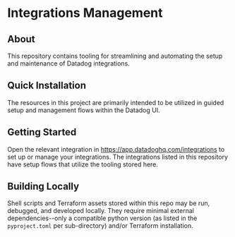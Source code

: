 # Integrations Management

## About

This repository contains tooling for streamlining and automating the setup and maintenance of Datadog integrations.

## Quick Installation

The resources in this project are primarily intended to be utilized in guided setup and management flows within the Datadog UI.

## Getting Started

Open the relevant integration in https://app.datadoghq.com/integrations to set up or manage your integrations. The integrations listed in this repository have setup flows that utilize the tooling stored here.

## Building Locally

Shell scripts and Terraform assets stored within this repo may be run, debugged, and developed locally. They require minimal external dependencies--only a compatible python version (as listed in the `pyproject.toml` per sub-directory) and/or Terraform installation.
